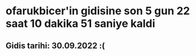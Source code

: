 # ofarukbicer'in gidisine son 5 gun 22 saat 10 dakika 51 saniye kaldi

## Gidis tarihi: 30.09.2022 :(